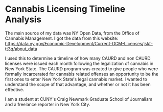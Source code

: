 # Cannabis Licensing Timeline Analysis

The main source of my data was NY Open Data, from the Office of Cannabis Management. I got the data from this website: https://data.ny.gov/Economic-Development/Current-OCM-Licenses/jskf-tt3q/about_data

I used this to determine a timeline of how many CAURD and non CAURD licenses were issued each month following the legalization of cannabis in New York State. The CAURD program was created to give people who were formally incarcerated for cannabis related offenses an opportunity to be the first ones to enter New York State's legal cannabis market. I wanted to understand the scope of that advantage, and whether or not it has been effective. 

I am a student at CUNY's Craig Newmark Graduate School of Journalism and a freelance reporter in New York City. 


